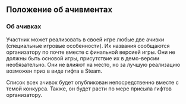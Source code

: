## Положение об ачивментах

### Об ачивках
Участник может реализовать в своей игре любые две ачивки (специальные игровые особенности). Их названия сообщаются организатору по почте вместе с финальной версией игры. Они не должны быть основой игры, присутствие их в демо-версии необязательно. Они не влияют на место, но за лучшую реализацию возможен приз в виде гифта в Steam.

Список всех ачивок будет опубликован непосредственно вместе с темой конкурса. Также, он будет расти по мере присыла гифтов организатору.